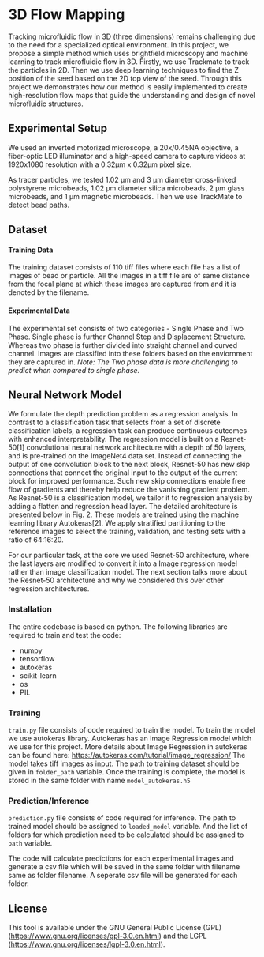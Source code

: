 # 3D Flow Mapping
Tracking microfluidic flow in 3D (three dimensions) remains challenging due to the need for a specialized optical environment. In this project, we propose a simple method which uses brightfield microscopy and machine learning to track microfluidic flow in 3D. Firstly, we use Trackmate to track the particles in 2D. Then we use deep learning techniques to find the Z position of the seed based on the 2D top view of the seed. Through this project we demonstrates how our method is easily implemented to create high-resolution flow maps that guide the understanding and design of novel microfluidic structures.

## Experimental Setup
We used an inverted motorized microscope, a 20x/0.45NA objective, a fiber-optic LED illuminator and a high-speed camera to capture videos at 1920x1080 resolution with a 0.32µm x 0.32µm pixel size.

As tracer particles, we tested 1.02 µm and 3 µm diameter cross-linked polystyrene microbeads, 1.02 µm diameter silica microbeads, 2 µm glass microbeads, and 1 µm magnetic microbeads. Then we use TrackMate to detect bead paths.

## Dataset
#### Training Data
The training dataset consists of 110 tiff files where each file has a list of images of bead or particle. All the images in a tiff file are of same distance from the focal plane at which these images are captured from and it is denoted by the filename.

#### Experimental Data
The experimental set consists of two categories - Single Phase and Two Phase. Single phase is further Channel Step and Displacement Structure. Whereas two phase is further divided into straight channel and curved channel. Images are classified into these folders based on the enviornment they are captured in.
_Note: The Two phase data is more challenging to predict when compared to single phase._

## Neural Network Model
We formulate the depth prediction problem as a regression analysis. In contrast to a classification task that selects from a set of discrete classification labels, a regression task can produce continuous outcomes with enhanced interpretability. The regression model is built on a Resnet-50[1] convolutional neural network architecture with a depth of 50 layers, and is pre-trained on the ImageNet4 data set. Instead of connecting the output of one convolution block to the next block, Resnet-50 has new skip connections that connect the original input to the output of the current block for improved performance. Such new skip connections enable free flow of gradients and thereby help reduce the vanishing gradient problem. As Resnet-50 is a classification model, we tailor it to regression analysis by adding a flatten and regression head layer. The detailed architecture is presented below in Fig. 2. These models are trained using the machine learning library Autokeras[2]. We apply stratified partitioning to the reference images to select the training, validation, and testing sets with a ratio of 64:16:20.

For our particular task, at the core we used Resnet-50 architecture, where the last layers are modified to convert it into a Image regression model rather than image classification model. The next section talks more about the Resnet-50 architecture and why we considered this over other regression architectures.


### Installation
The entire codebase is based on python. The following libraries are required to train and test the code:
- numpy
- tensorflow
- autokeras
- scikit-learn
- os
- PIL

### Training
`train.py` file consists of code required to train the model. To train the model we use autokeras library. Autokeras has an Image Regression model which we use for this project. More details about Image Regression in autokeras can be found here: https://autokeras.com/tutorial/image_regression/
The model takes tiff images as input. The path to training dataset should be given in `folder_path` variable.
Once the training is complete, the model is stored in the same folder with name `model_autokeras.h5`

### Prediction/Inference
`prediction.py` file consists of code required for inference. The path to trained model should be assigned to `loaded_model` variable. And the list of folders for which prediction need to be calculated should be assigned to `path` variable.

The code will calculate predictions for each experimental images and generate a csv file which will be saved in the same folder with filename same as folder filename. A seperate csv file will be generated for each folder.

## License
This tool is available under the GNU General Public License (GPL) (https://www.gnu.org/licenses/gpl-3.0.en.html) and the LGPL (https://www.gnu.org/licenses/lgpl-3.0.en.html).
